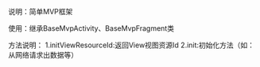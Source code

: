 说明：简单MVP框架

使用：继承BaseMvpActivity、BaseMvpFragment类

方法说明：
          1.initViewResourceId:返回View视图资源Id
          2.init:初始化方法（如：从网络请求出数据等）